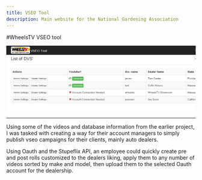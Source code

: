 ```yaml
---
title: VSEO Tool
description: Main website for the National Gardening Association
---
```


#WheelsTV VSEO tool

<div>
	<img class="img-fluid img-rounded" src="/files/wheelstv_vseo.png" />
</div>

***
 
Using some of the videos and database information from the earlier project, 
I was tasked with creating a way for their account managers to simply publish
vseo campaigns for their clients, mainly auto dealers.

Using Oauth and the Stupeflix API, an employee could quickly create pre and post
rolls customized to the dealers liking, apply them to any number of videos sorted by 
make and model, then upload them to the selected Oauth account for the dealership.

